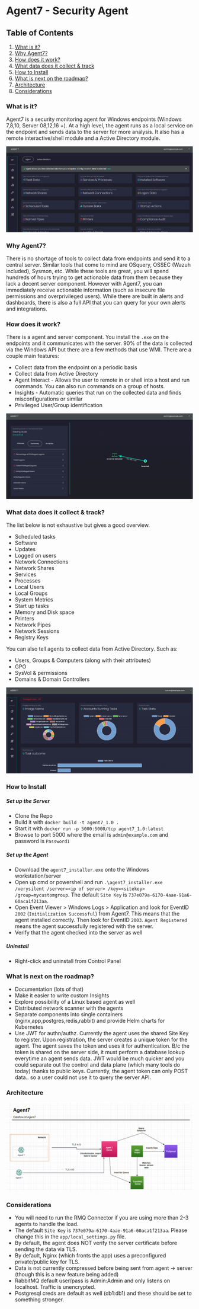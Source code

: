 # Agent7 - Security Agent

## Table of Contents
1. [What is it?](#what-is-it)
2. [Why Agent7?](#why-agent7)
3. [How does it work?](#how-does-it-work)
4. [What data does it collect & track](#What-data-does-it-collect--track)
5. [How to Install](#how-to-install)
6. [What is next on the roadmap?](#what-is-next-on-the-roadmap)
7. [Architecture](#Architecture)
8. [Considerations](#considerations)

### What is it?
Agent7 is a security monitoring agent for Windows endpoints (Windows 7,8,10, Server 08,12,16 +). At a high level, the agent runs as a local service on the endpoint and sends data to the server for more analysis. It also has a remote interactive/shell module and a Active Directory module.  

![Alt text](photos/a7_dash.PNG?raw=true "Dashboard")  

### Why Agent7?
There is no shortage of tools to collect data from endpoints and send it to a central server. Similar tools that come to mind are OSquery, OSSEC (Wazuh included), Sysmon, etc. While these tools are great, you will spend hundreds of hours trying to get actionable data from them because they lack a decent server component. However with Agent7, you can immediately receive actionable information (such as insecure file permissions and overprivileged users). While there are built in alerts and dashboards, there is also a full API that you can query for your own alerts and integrations.

### How does it work?
There is a agent and server component. You install the `.exe` on the endpoints and it communicates with the server. 90% of the data is collected via the Windows API but there are a few methods that use WMI. There are a couple main features:  
+ Collect data from the endpoint on a periodic basis
+ Collect data from Active Directory  
+ Agent Interact - Allows the user to remote in or shell into a host and run commands. You can also run commands on a group of hosts.  
+ Insights - Automatic queries that run on the collected data and finds misconfigurations or similar
+ Privileged User/Group identification

![Alt text](photos/a7_map.PNG?raw=true "Logon Map")  

### What data does it collect & track?
The list below is not exhaustive but gives a good overview.   
+ Scheduled tasks  
+ Software  
+ Updates  
+ Logged on users  
+ Network Connections  
+ Network Shares  
+ Services  
+ Processes  
+ Local Users  
+ Local Groups  
+ System Metrics  
+ Start up tasks  
+ Memory and Disk space  
+ Printers  
+ Network Pipes  
+ Network Sessions  
+ Registry Keys  

You can also tell agents to collect data from Active Directory. Such as:  
+ Users, Groups & Computers (along with their attributes)    
+ GPO  
+ SysVol & permissions  
+ Domains & Domain Controllers  

![Alt text](photos/a7_1.PNG?raw=true "Sch Tasks")  

### How to Install  
##### Set up the Server
+ Clone the Repo  
+ Build it with `docker build -t agent7_1.0 .`  
+ Start it with `docker run -p 5000:5000/tcp agent7_1.0:latest`  
+ Browse to port 5000 where the email is `admin@example.com` and password is `Password1`  
##### Set up the Agent  
+ Download the `agent7_installer.exe` onto the Windows workstation/server  
+ Open up cmd or powershell and run `.\agent7_installer.exe /verysilent /server=<ip of server> /key=<sitekey> /group=mycustomgroup`. The default `Site Key` is `737e079a-6170-4aae-91a6-60aca1f213aa`.  
+ Open Event Viewer > Windows Logs > Application and look for EventID `2002` (`Initialization Successful`) from Agent7. This means that the agent installed correctly. Then look for EventID `2003`. `Agent Registered` means the agent successfully registered with the server.
+ Verify that the agent checked into the server as well
##### Uninstall  
+ Right-click and uninstall from Control Panel

### What is next on the roadmap?  
+ Documentation (lots of that)  
+ Make it easier to write custom Insights  
+ Explore possibility of a Linux based agent as well  
+ Distributed network scanner with the agents  
+ Separate components into single containers (nginx,app,postgres,redis,rabbit) and provide Helm charts for Kubernetes  
+ Use JWT for authn/authz. Currently the agent uses the shared Site Key to register. Upon registration, the server creates a unique token for the agent. The agent saves the token and uses it for authentication. B/c the token is shared on the server side, it must perform a database lookup everytime an agent sends data. JWT would be much quicker and you could separate out the control and data plane (which many tools do today) thanks to public keys. Currently, the agent token can only POST data.. so a user could not use it to query the server API.

### Architecture
![Alt text](photos/agent7_arch.PNG?raw=true "Architecture")  

### Considerations 
+ You will need to run the RMQ Connector if you are using more than 2-3 agents to handle the load.  
+ The default `Site Key` is `737e079a-6170-4aae-91a6-60aca1f213aa`. Please change this in the `app/local_settings.py` file.  
+ By default, the agent does NOT verify the server certificate before sending the data via TLS.
+ By default, Nginx (which fronts the app) uses a preconfigured private/public key for TLS.  
+ Data is not currently compressed before being sent from agent -> server (though this is a new feature being added)  
+ RabbitMQ default user/pass is Admin:Admin and only listens on localhost. Traffic is unencrypted.  
+ Postgresql creds are default as well (db1:db1) and these should be set to something stronger.
